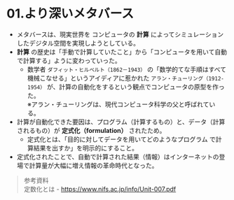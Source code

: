 # 01.より深いメタバース

- メタバースは、現実世界を コンピュータの **計算** によってシミュレーションしたデジタル空間を実現しようとしている。
- **計算** の歴史は「手動で計算していたこと」から「コンピュータを用いて自動で計算する」ように変わっていった。
    - 数学者 `ダフィット・ヒルベルト（1862－1943）` の「数学的てな手順はすべて機械こなせる」というアイディアに惹かれた `アラン・チューリング（1912-1954）` が、計算の自動化をするという観点でコンピュータの原型を作った。  
    ※アラン・チューリングは、現代コンピュータ科学の父と呼ばれている。
- 計算が自動化できた要因は、プログラム（計算するもの）と、データ（計算されるもの）が **定式化（formulation）** されたため。
    - 定式化とは、「目的に対してデータを用いてどのようなプログラム
    で計算結果を出すか」を明示的にすること。
- 定式化されたことで、自動で計算された結果（情報）はインターネットの登場で計算量が大幅に増え情報の革命時代となった。

> 参考資料  
> 定数化とは - <https://www.nifs.ac.jp/info/Unit-007.pdf>